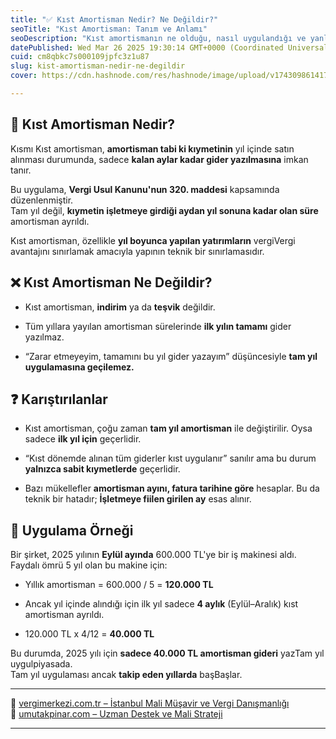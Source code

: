 ```yaml
---
title: "✅ Kıst Amortisman Nedir? Ne Değildir?"
seoTitle: "Kıst Amortisman: Tanım ve Anlamı"
seoDescription: "Kıst amortismanın ne olduğu, nasıl uygulandığı ve yanlış anlaşılan yönlerini öğrenin. Vergi avantajlarını nasıl etkilediğini keşfedin"
datePublished: Wed Mar 26 2025 19:30:14 GMT+0000 (Coordinated Universal Time)
cuid: cm8qbkc7s000109jpfc3z1u87
slug: kist-amortisman-nedir-ne-degildir
cover: https://cdn.hashnode.com/res/hashnode/image/upload/v1743098614171/a0f78b0a-3d04-4b51-85a1-3d493e98df4f.webp

---
```


## 🔹 Kıst Amortisman Nedir?

Kısmı Kıst amortisman, **amortisman tabi ki kıymetinin** yıl içinde satın alınması durumunda, sadece **kalan aylar kadar gider yazılmasına** imkan tanır.

Bu uygulama, **Vergi Usul Kanunu'nun 320. maddesi** kapsamında düzenlenmiştir.  
Tam yıl değil, **kıymetin işletmeye girdiği aydan yıl sonuna kadar olan süre** amortisman ayrıldı.

Kıst amortisman, özellikle **yıl boyunca yapılan yatırımların** vergiVergi avantajını sınırlamak amacıyla yapının teknik bir sınırlamasıdır.

## ❌ Kıst Amortisman Ne Değildir?

* Kıst amortisman, **indirim** ya da **teşvik** değildir.
    
* Tüm yıllara yayılan amortisman sürelerinde **ilk yılın tamamı** gider yazılmaz.
    
* “Zarar etmeyeyim, tamamını bu yıl gider yazayım” düşüncesiyle **tam yıl uygulamasına geçilemez.**
    

## ❓ Karıştırılanlar

* Kıst amortisman, çoğu zaman **tam yıl amortisman** ile değiştirilir. Oysa sadece **ilk yıl için** geçerlidir.
    
* “Kıst dönemde alınan tüm giderler kıst uygulanır” sanılır ama bu durum **yalnızca sabit kıymetlerde** geçerlidir.
    
* Bazı mükellefler **amortisman ayını, fatura tarihine göre** hesaplar. Bu da teknik bir hatadır; **İşletmeye fiilen girilen ay** esas alınır.
    

## 🧠 Uygulama Örneği

Bir şirket, 2025 yılının **Eylül ayında** 600.000 TL'ye bir iş makinesi aldı. Faydalı ömrü 5 yıl olan bu makine için:

* Yıllık amortisman = 600.000 / 5 = **120.000 TL**
    
* Ancak yıl içinde alındığı için ilk yıl sadece **4 aylık** (Eylül–Aralık) kıst amortisman ayrıldı.
    
* 120.000 TL x 4/12 = **40.000 TL**
    

Bu durumda, 2025 yılı için **sadece 40.000 TL amortisman gideri** yazTam yıl uygulpiyasada.  
Tam yıl uygulaması ancak **takip eden yıllarda** başBaşlar.

---

🔗 [vergimerkezi.com.tr – İstanbul Mali Müşavir ve Vergi Danışmanlığı](https://vergimerkezi.com.tr)  
🔗 [umutakpinar.com – Uzman Destek ve Mali Strateji](https://umutakpinar.com)

---